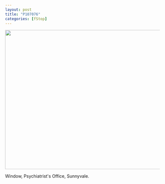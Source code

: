 ```yaml
---
layout: post
title: "P107076"
categories: [fStop]
---
```

<img title-="(C)2007" src="http://www.botzilla.com/blog/pix2007/P1070076.jpg" width="807" height="454" border="0" />

Window, Psychiatrist's Office, Sunnyvale.


